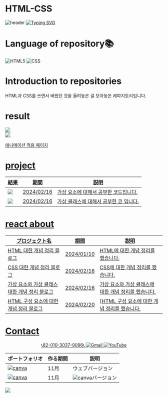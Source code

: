 # HTML-CSS
![header](https://capsule-render.vercel.app/api?type=egg&color=gradient&height=300&section=header&text=welcome%2&fontSize=50&desc=HTML%20CSS%20개발%20페이지)
[![Typing SVG](https://readme-typing-svg.demolab.com?font=Fira+Code&pause=1000&color=F76F00&background=FFBD2F00&random=false&width=435&lines=%E3%81%A9%E3%81%86%E3%81%9E%E3%82%88%E3%82%8D%E3%81%97%E3%81%8F%E3%81%8A%E3%81%AD%E3%81%8C%E3%81%84%E3%81%97%E3%81%BE%E3%81%99%E3%80%82)](https://git.io/typing-svg)

# Language of repository📚
![HTML5](https://img.shields.io/badge/HTML5-E34F26?style=flat-square&logo=html5&logoColor=white)
![CSS](https://img.shields.io/badge/CSS-1572B6?style=for-the-badge&logo=css3&logoColor=white)


# Introduction to repositories <br> 
HTML과 CSS를 쓰면서 배웠던 것을 올려놓은 걸 모아놓은 레파지토리입니다.

# result
<a href="https://github.com/do04200611/HTML-CSS/blob/main/pseudoe-element.html"><img src="https://github.com/do04200611/HTML-CSS/assets/74278578/1c8e273c-2bf8-41cc-9285-0e112abe3154"></a><br>
<a href="https://github.com/do04200611/HTML-CSS/blob/main/pseudo-class.html"><img src="https://github.com/do04200611/HTML-CSS/assets/74278578/87b263db-969b-484f-aee0-ed8eb13c32d2"></a>
<a href="https://65d3fc2f9e9f6b5a66500465--prismatic-sorbet-550cbe.netlify.app/"><p>애니메이션 적용 페이지</p>


 # project

  |結果                                                                                                                                                            | 期間          | 説明               |
  |----------------------------------------------------------------------------------------------------------------------------------------------------------------|---------------|--------------------|
  |<a href="https://github.com/do04200611/HTML-CSS/blob/main/pseudoe-element.html"><img src="https://github.com/do04200611/HTML-CSS/assets/74278578/1c8e273c-2bf8-41cc-9285-0e112abe3154"></a>|2024/02/16|가상 요소에 대해서 공부한 코드입니다.|
 |<a href="https://github.com/do04200611/HTML-CSS/blob/main/pseudo-class.html"><img src="https://github.com/do04200611/HTML-CSS/assets/74278578/87b263db-969b-484f-aee0-ed8eb13c32d2"></a>|2024/02/16|가상 클래스에 대해서 공부한 코 입니다. | 


# react about
  | プロジェクト名           | 期間          | 説明                 |
  |------------------------|---------------|--------------------|
  |[HTML 대한 개념 정리 블로그](  https://kim-kang-hyun.tistory.com/4)|2024/01/10|HTML에 대한 개념 정리를 했습니다.|
  |[CSS 대한 개념 정리 블로그](https://kim-kang-hyun.tistory.com/10)|2024/02/16|CSS에 대한 개념 정리를 했습니다.|
  |[가상 요소와 가상 클래스 대한 개념 정리 블로그](https://kim-kang-hyun.tistory.com/9)|2024/02/16|가상 요소와 가상 클래스에 대한 개념 정리를 했습니다.|
  |[HTML 구성 요소에 대한 개념 정리 블로그](https://kim-kang-hyun.tistory.com/11)|2024/02/20|[HTML 구성 요소에 대한 개념 정리를 했습니다.|
 
# Contact 


<p align="center">
  📞82-010-3037-9096📞
  <a href="mailto:a01030379096@gmail.com">
    <img src="https://img.shields.io/badge/-Gmail-red?style=for-the-badge&logo=Gmail" alt="Gmail">
  </a>
  <a href="https://www.youtube.com/channel/UC484ZJMavtoPOI4ey-HFdCA">
   <img src="https://img.shields.io/badge/-YouTube-red?style=for-the-badge&logo=youtube"  alt="YouTube">
 </a> <br>
 
  | ポートフォリオ           |  作る期間     |            説明  |
  |------------------------|---------------|----------------------------------------------|
  |<a href="https://kimganghyeon.my.canva.site/kimganghyeon"><img src="https://img.shields.io/badge/canva-purple?style=for-the-badge&logo=canva" alt="canva"></a>|11月|ウェブバージョン|
  |<a href="https://www.canva.com/design/DAFzY5opUiA/Ge33dSKE16cErBaDJDp-BA/edit"><img src="https://img.shields.io/badge/canva-purple?style=for-the-badge&logo=canva" alt="canva"></a>|11月|<img src="https://img.shields.io/badge/canva-purple?style=for-the-badge&logo=canva" alt="canva">バージョン|
</p>
<img src="https://capsule-render.vercel.app/api?type=egg&color=gradient&height=300&text=Thank%20you%20for%20watching.&section=footer" />
